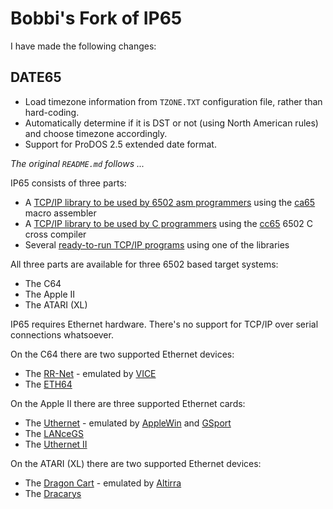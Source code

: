 # Bobbi's Fork of IP65

I have made the following changes:

## DATE65

 - Load timezone information from `TZONE.TXT` configuration file, rather than hard-coding.
 - Automatically determine if it is DST or not (using North American rules) and choose timezone accordingly.
 - Support for ProDOS 2.5 extended date format.


*The original `README.md` follows ...*

IP65 consists of three parts:
- A [TCP/IP library to be used by 6502 asm programmers](https://github.com/cc65/ip65/wiki/Library-for-asm-programs) using the [ca65](https://cc65.github.io/doc/ca65.html) macro assembler
- A [TCP/IP library to be used by C programmers](https://github.com/cc65/ip65/wiki/Library-for-C-programs) using the [cc65](https://cc65.github.io/doc/cc65.html) 6502 C cross compiler
- Several [ready-to-run TCP/IP programs](https://github.com/cc65/ip65/wiki/Ready-to-run-TCP_IP-programs) using one of the libraries

All three parts are available for three 6502 based target systems:
- The C64
- The Apple II
- The ATARI (XL)

IP65 requires Ethernet hardware. There's no support for TCP/IP over serial connections whatsoever.

On the C64 there are two supported Ethernet devices:
- The [RR-Net](http://wiki.icomp.de/wiki/RR-Net) - emulated by [VICE](http://vice-emu.sourceforge.net/)
- The [ETH64](https://www.ide64.org/eth64.html)

On the Apple II there are three supported Ethernet cards:
- The [Uthernet](https://web.archive.org/web/20150323031638/http://a2retrosystems.com/products.htm) - emulated by [AppleWin](https://github.com/AppleWin/AppleWin) and [GSport](https://david-schmidt.github.io/gsport/)
- The [LANceGS](https://web.archive.org/web/20010331001718/http://lancegs.a2central.com:80/)
- The [Uthernet II](http://a2retrosystems.com/products.htm)

On the ATARI (XL) there are two supported Ethernet devices:
- The [Dragon Cart](https://www.atari8ethernet.com/) - emulated by [Altirra](http://www.virtualdub.org/altirra.html)
- The [Dracarys](https://atariage.com/forums/topic/287376-preannouncement-dragon-cart-ii/)
